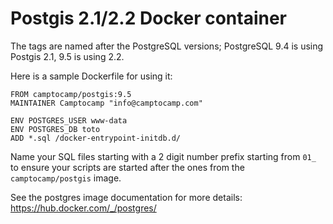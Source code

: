 # Postgis 2.1/2.2 Docker container

The tags are named after the PostgreSQL versions; PostgreSQL 9.4 is using
Postgis 2.1, 9.5 is using 2.2.

Here is a sample Dockerfile for using it:
```
FROM camptocamp/postgis:9.5
MAINTAINER Camptocamp "info@camptocamp.com"

ENV POSTGRES_USER www-data
ENV POSTGRES_DB toto
ADD *.sql /docker-entrypoint-initdb.d/
```
Name your SQL files starting with a 2 digit number prefix starting from `01_`
to ensure your scripts are started after the ones from the
`camptocamp/postgis` image.

See the postgres image documentation for more details:
https://hub.docker.com/_/postgres/

